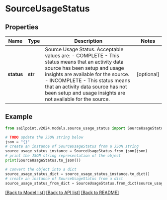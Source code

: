 # SourceUsageStatus


## Properties

Name | Type | Description | Notes
------------ | ------------- | ------------- | -------------
**status** | **str** | Source Usage Status. Acceptable values are:   - COMPLETE       - This status means that an activity data source has been setup and usage insights are available for the source.   - INCOMPLETE       - This status means that an activity data source has not been setup and usage insights are not available for the source. | [optional] 

## Example

```python
from sailpoint.v2024.models.source_usage_status import SourceUsageStatus

# TODO update the JSON string below
json = "{}"
# create an instance of SourceUsageStatus from a JSON string
source_usage_status_instance = SourceUsageStatus.from_json(json)
# print the JSON string representation of the object
print(SourceUsageStatus.to_json())

# convert the object into a dict
source_usage_status_dict = source_usage_status_instance.to_dict()
# create an instance of SourceUsageStatus from a dict
source_usage_status_from_dict = SourceUsageStatus.from_dict(source_usage_status_dict)
```
[[Back to Model list]](../README.md#documentation-for-models) [[Back to API list]](../README.md#documentation-for-api-endpoints) [[Back to README]](../README.md)


